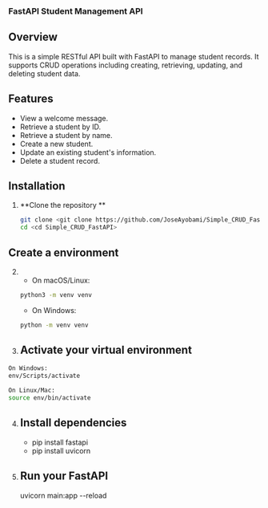 ### FastAPI Student Management API


## Overview
This is a simple RESTful API built with FastAPI to manage student records. It supports CRUD operations including creating, retrieving, updating, and deleting student data.


## Features
- View a welcome message.
- Retrieve a student by ID.
- Retrieve a student by name.
- Create a new student.
- Update an existing student's information.
- Delete a student record.


## Installation
1. **Clone the repository **  
   ```sh
   git clone <git clone https://github.com/JoseAyobami/Simple_CRUD_FastAPI.git>
   cd <cd Simple_CRUD_FastAPI>
   ```


## Create a environment
2. - On macOS/Linux:
   ```bash
   python3 -m venv venv
   ```

   - On Windows:
   ```bash
   python -m venv venv
   ```


3.  ## Activate your virtual environment
   ```sh
   On Windows: 
   env/Scripts/activate
   ```
   
   ```bash
   On Linux/Mac:  
   source env/bin/activate
   ```


4. ## Install dependencies
   - pip install fastapi
   - pip install uvicorn 

   
5. ## Run your FastAPI
   uvicorn main:app --reload
    
   

